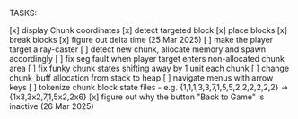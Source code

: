 TASKS:

[x] display Chunk coordinates
[x] detect targeted block
[x] place blocks
[x] break blocks
[x] figure out delta time (25 Mar 2025)
[ ] make the player target a ray-caster
[ ] detect new chunk, allocate memory and spawn accordingly
[ ] fix seg fault when player target enters non-allocated chunk area
[ ] fix funky chunk states shifting away by 1 unit each chunk
[ ] change chunk_buff allocation from stack to heap
[ ] navigate menus with arrow keys
[ ] tokenize chunk block state files
    - e.g. {1,1,1,3,3,7,1,5,5,2,2,2,2,2,2} -> {1x3,3x2,7,1,5x2,2x6}
[x] figure out why the button "Back to Game" is inactive (26 Mar 2025)
